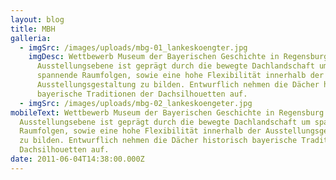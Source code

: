 ```yaml
---
layout: blog
title: MBH
galleria:
  - imgSrc: /images/uploads/mbg-01_lankeskoengter.jpg
    imgDesc: Wettbewerb Museum der Bayerischen Geschichte in Regensburg - Die
      Ausstellungsebene ist geprägt durch die bewegte Dachlandschaft um
      spannende Raumfolgen, sowie eine hohe Flexibilität innerhalb der
      Ausstellungsgestaltung zu bilden. Entwurflich nehmen die Dächer historisch
      bayerische Traditionen der Dachsilhouetten auf.
  - imgSrc: /images/uploads/mbg-02_lankeskoengeter.jpg
mobileText: Wettbewerb Museum der Bayerischen Geschichte in Regensburg - Die
  Ausstellungsebene ist geprägt durch die bewegte Dachlandschaft um spannende
  Raumfolgen, sowie eine hohe Flexibilität innerhalb der Ausstellungsgestaltung
  zu bilden. Entwurflich nehmen die Dächer historisch bayerische Traditionen der
  Dachsilhouetten auf.
date: 2011-06-04T14:38:00.000Z
---
```

